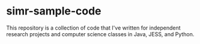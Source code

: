 # simr-sample-code
This repository is a collection of code that I've written for independent research projects and computer science classes in Java, JESS, and Python.
